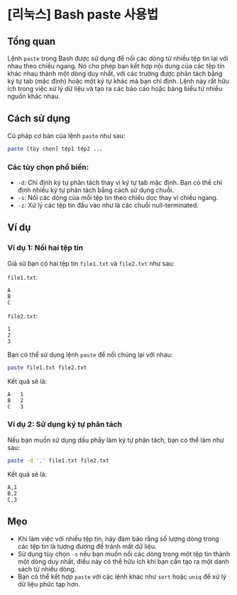 # [리눅스] Bash paste 사용법

## Tổng quan
Lệnh `paste` trong Bash được sử dụng để nối các dòng từ nhiều tệp tin lại với nhau theo chiều ngang. Nó cho phép bạn kết hợp nội dung của các tệp tin khác nhau thành một dòng duy nhất, với các trường được phân tách bằng ký tự tab (mặc định) hoặc một ký tự khác mà bạn chỉ định. Lệnh này rất hữu ích trong việc xử lý dữ liệu và tạo ra các báo cáo hoặc bảng biểu từ nhiều nguồn khác nhau.

## Cách sử dụng
Cú pháp cơ bản của lệnh `paste` như sau:

```bash
paste [tùy chọn] tệp1 tệp2 ...
```

### Các tùy chọn phổ biến:
- `-d`: Chỉ định ký tự phân tách thay vì ký tự tab mặc định. Bạn có thể chỉ định nhiều ký tự phân tách bằng cách sử dụng chuỗi.
- `-s`: Nối các dòng của mỗi tệp tin theo chiều dọc thay vì chiều ngang.
- `-z`: Xử lý các tệp tin đầu vào như là các chuỗi null-terminated.

## Ví dụ
### Ví dụ 1: Nối hai tệp tin
Giả sử bạn có hai tệp tin `file1.txt` và `file2.txt` như sau:

`file1.txt`:
```
A
B
C
```

`file2.txt`:
```
1
2
3
```

Bạn có thể sử dụng lệnh `paste` để nối chúng lại với nhau:

```bash
paste file1.txt file2.txt
```

Kết quả sẽ là:
```
A   1
B   2
C   3
```

### Ví dụ 2: Sử dụng ký tự phân tách
Nếu bạn muốn sử dụng dấu phẩy làm ký tự phân tách, bạn có thể làm như sau:

```bash
paste -d ',' file1.txt file2.txt
```

Kết quả sẽ là:
```
A,1
B,2
C,3
```

## Mẹo
- Khi làm việc với nhiều tệp tin, hãy đảm bảo rằng số lượng dòng trong các tệp tin là tương đương để tránh mất dữ liệu.
- Sử dụng tùy chọn `-s` nếu bạn muốn nối các dòng trong một tệp tin thành một dòng duy nhất, điều này có thể hữu ích khi bạn cần tạo ra một danh sách từ nhiều dòng.
- Bạn có thể kết hợp `paste` với các lệnh khác như `sort` hoặc `uniq` để xử lý dữ liệu phức tạp hơn.